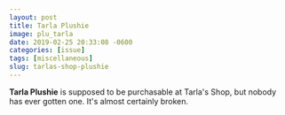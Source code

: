 ```yaml
---
layout: post
title: Tarla Plushie
image: plu_tarla
date: 2019-02-25 20:33:08 -0600
categories: [issue]
tags: [miscellaneous]
slug: tarlas-shop-plushie
---
```


**Tarla Plushie** is supposed to be purchasable at Tarla's Shop, but nobody has ever gotten one. It's almost certainly broken.
